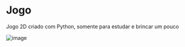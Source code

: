 # Jogo

Jogo 2D criado com Python, somente para estudar e brincar um pouco

![image](https://github.com/user-attachments/assets/7cfd7233-236e-483f-b87f-0534d73dc949)
